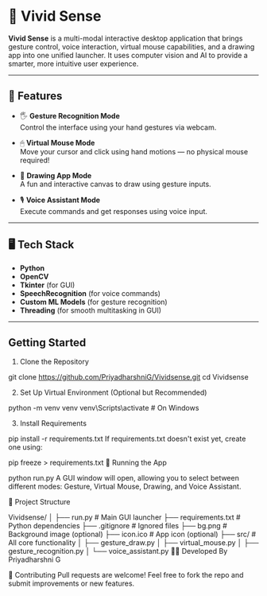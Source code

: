 # 🌟 Vivid Sense

**Vivid Sense** is a multi-modal interactive desktop application that brings gesture control, voice interaction, virtual mouse capabilities, and a drawing app into one unified launcher. It uses computer vision and AI to provide a smarter, more intuitive user experience.

---

## 🧠 Features

- 🖐 **Gesture Recognition Mode**  
  Control the interface using your hand gestures via webcam.

- 🖱 **Virtual Mouse Mode**  
  Move your cursor and click using hand motions — no physical mouse required!

- 🎨 **Drawing App Mode**  
  A fun and interactive canvas to draw using gesture inputs.

- 🎙 **Voice Assistant Mode**  
  Execute commands and get responses using voice input.

---

## 🖥️ Tech Stack

- **Python**
- **OpenCV**
- **Tkinter** (for GUI)
- **SpeechRecognition** (for voice commands)
- **Custom ML Models** (for gesture recognition)
- **Threading** (for smooth multitasking in GUI)

---

##  Getting Started

1. Clone the Repository

git clone https://github.com/PriyadharshniG/Vividsense.git
cd Vividsense

2. Set Up Virtual Environment (Optional but Recommended)

python -m venv venv
venv\Scripts\activate    # On Windows

3. Install Requirements

pip install -r requirements.txt
If requirements.txt doesn't exist yet, create one using:


pip freeze > requirements.txt
🎯 Running the App

python run.py
A GUI window will open, allowing you to select between different modes: Gesture, Virtual Mouse, Drawing, and Voice Assistant.

📁 Project Structure

Vividsense/
│
├── run.py                     # Main GUI launcher
├── requirements.txt           # Python dependencies
├── .gitignore                 # Ignored files
├── bg.png                     # Background image (optional)
├── icon.ico                   # App icon (optional)
├── src/                       # All core functionality
│   ├── gesture_draw.py
│   ├── virtual_mouse.py
│   ├── gesture_recognition.py
│   └── voice_assistant.py
🙋‍♀️ Developed By
Priyadharshni G


📢 Contributing
Pull requests are welcome! Feel free to fork the repo and submit improvements or new features.


